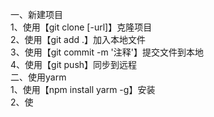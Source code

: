 一、新建项目  
1、使用【git clone [-url]】克隆项目  
2、使用【git add .】加入本地文件  
3、使用【git commit -m '注释'】提交文件到本地  
4、使用【git push】同步到远程  
二、使用yarm  
1、使用【npm install yarm -g】安装  
2、使